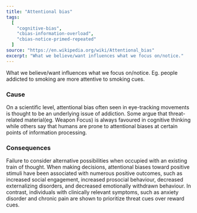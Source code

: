 ```yaml
---
title: "Attentional bias"
tags:
  [
    "cognitive-bias",
    "cbias-information-overload",
    "cbias-notice-primed-repeated"
  ]
source: "https://en.wikipedia.org/wiki/Attentional_bias"
excerpt: "What we believe/want influences what we focus on/notice."
---
```


What we believe/want influences what we focus on/notice. Eg. people addicted to smoking are more attentive to smoking cues.

### Cause

On a scientific level, attentional bias often seen in eye-tracking movements is thought to be an underlying issue of addiction. Some argue that threat-related material(eg. Weapon Focus) is always favoured in cognitive thinking while others say that humans are prone to attentional biases at certain points of information processing.

### Consequences

Failure to consider alternative possibilities when occupied with an existing train of thought. When making decisions, attentional biases toward positive stimuli have been associated with numerous positive outcomes, such as increased social engagement, increased prosocial behaviour, decreased externalizing disorders, and decreased emotionally withdrawn behaviour. In contrast, individuals with clinically relevant symptoms, such as anxiety disorder and chronic pain are shown to prioritize threat cues over reward cues.
